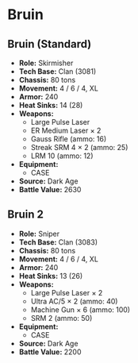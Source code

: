 # Bruin
## Bruin (Standard)
- **Role:** Skirmisher
- **Tech Base:** Clan (3081)
- **Chassis:** 80 tons
- **Movement:** 4 / 6 / 4, XL
- **Armor:** 240
- **Heat Sinks:** 14 (28)
- **Weapons:**
  - Large Pulse Laser
  - ER Medium Laser × 2
  - Gauss Rifle (ammo: 16)
  - Streak SRM 4 × 2 (ammo: 25)
  - LRM 10 (ammo: 12)
- **Equipment:**
  - CASE
- **Source:** Dark Age
- **Battle Value:** 2630

## Bruin 2
- **Role:** Sniper
- **Tech Base:** Clan (3083)
- **Chassis:** 80 tons
- **Movement:** 4 / 6 / 4, XL
- **Armor:** 240
- **Heat Sinks:** 13 (26)
- **Weapons:**
  - Large Pulse Laser × 2
  - Ultra AC/5 × 2 (ammo: 40)
  - Machine Gun × 6 (ammo: 100)
  - SRM 2 (ammo: 50)
- **Equipment:**
  - CASE
- **Source:** Dark Age
- **Battle Value:** 2200

